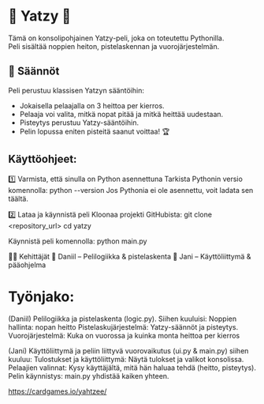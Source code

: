 # 🎲 Yatzy 🎲

Tämä on konsolipohjainen Yatzy-peli, joka on toteutettu Pythonilla.  
Peli sisältää noppien heiton, pistelaskennan ja vuorojärjestelmän.

## 📜 Säännöt

Peli perustuu klassisen Yatzyn sääntöihin:
- Jokaisella pelaajalla on 3 heittoa per kierros.
- Pelaaja voi valita, mitkä nopat pitää ja mitkä heittää uudestaan.
- Pisteytys perustuu Yatzy-sääntöihin.
- Pelin lopussa eniten pisteitä saanut voittaa! 🏆

## Käyttöohjeet:

1️⃣ Varmista, että sinulla on Python asennettuna
Tarkista Pythonin versio komennolla:
python --version
Jos Pythonia ei ole asennettu, voit ladata sen täältä.

2️⃣ Lataa ja käynnistä peli
Kloonaa projekti GitHubista:
git clone <repository_url>
cd yatzy

Käynnistä peli komennolla:
python main.py

👨‍💻 Kehittäjät
👤 Daniil – Pelilogiikka & pistelaskenta
👤 Jani – Käyttöliittymä & pääohjelma

# Työnjako:
(Daniil)
Pelilogiikka ja pistelaskenta (logic.py).
Siihen kuuluisi:
Noppien hallinta: nopan heitto
Pistelaskujärjestelmä: Yatzy-säännöt ja pisteytys.
Vuorojärjestelmä: Kuka on vuorossa ja kuinka monta heittoa per kierros

 (Jani)
Käyttöliittymä ja peliin liittyvä vuorovaikutus (ui.py & main.py)
siihen kuuluu:
Tulostukset ja käyttöliittymä: Näytä tulokset ja valikot konsolissa.
Pelaajien valinnat: Kysy käyttäjältä, mitä hän haluaa tehdä (heitto, pisteytys).
Pelin käynnistys: main.py yhdistää kaiken yhteen.

https://cardgames.io/yahtzee/